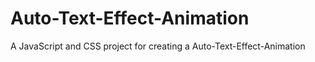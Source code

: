# Auto-Text-Effect-Animation
A JavaScript and CSS project for creating a  Auto-Text-Effect-Animation
